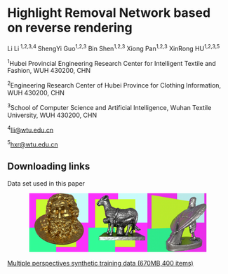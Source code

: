 # Highlight Removal Network based on reverse rendering

Li Li<sup> 1,2,3,4  </sup> ShengYi Guo<sup>1,2,3</sup>  Bin Shen<sup>1,2,3</sup>   Xiong Pan<sup>1,2,3</sup>  XinRong HU<sup>1,2,3,5 </sup>

<sup>1</sup>Hubei Provincial Engineering Research Center for Intelligent Textile and Fashion, WUH 430200, CHN

<sup>2</sup>Engineering Research Center of Hubei Province for Clothing Information, WUH 430200, CHN

<sup>3</sup>School of Computer Science and Artificial Intelligence, Wuhan Textile University, WUH 430200, CHN

<sup>4</sup>lli@wtu.edu.cn

<sup>5</sup>hxr@wtu.edu.cn





## Downloading  links

Data set used in this paper

<p align="center"><img width="80%" src="gitimg/data.png" /></p>

[Multiple perspectives synthetic training data (670MB,400 items)](https://pan.baidu.com/s/1BaSrTIcVF8ujOjmFzX5o6g)
